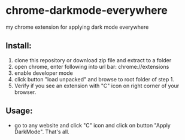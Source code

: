 # chrome-darkmode-everywhere
my chrome extension for applying dark mode everywhere

## Install:
1. clone this repository or download zip file and extract to a folder
2. open chrome, enter following into url bar: chrome://extensions
3. enable developer mode
4. click button "load unpacked" and browse to root folder of step 1.
5. Verify if you see an extension with "C" icon on right corner of your browser.

## Usage:
- go to any website and click "C" icon and click on button "Apply DarkMode". That's all.
